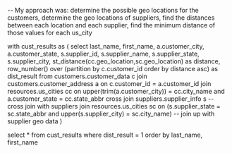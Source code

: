 
-- My approach was: determine the possible geo locations for the customers, determine the geo locations of suppliers, find the distances between each location and each supplier, find the minimum distance of those values for each us_city

with cust_results as (
select last_name, first_name, a.customer_city, a.customer_state, s.supplier_id, s.supplier_name, s.supplier_state, s.supplier_city,
    st_distance(cc.geo_location,sc.geo_location) as distance,
    row_number() over (partition by c.customer_id order by distance asc) as dist_result
from customers.customer_data c
join customers.customer_address a on c.customer_id = a.customer_id
join resources.us_cities cc on upper(trim(a.customer_city)) = cc.city_name and a.customer_state = cc.state_abbr
cross join suppliers.supplier_info s -- cross join with suppliers
join resources.us_cities sc on (s.supplier_state = sc.state_abbr and upper(s.supplier_city) = sc.city_name) -- join up with supplier geo data
    )

select * 
from cust_results
where dist_result = 1
order by last_name, first_name
